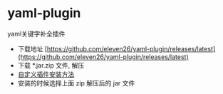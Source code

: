 # yaml-plugin
yaml关键字补全插件

* 下载地址 [https://github.com/eleven26/yaml-plugin/releases/latest](https://github.com/eleven26/yaml-plugin/releases/latest)
* 下载 *.jar.zip 文件, 解压
* [自定义插件安装方法](https://www.jetbrains.com/help/phpstorm/installing-plugin-from-disk.html)
* 安装的时候选择上面 zip 解压后的 jar 文件
